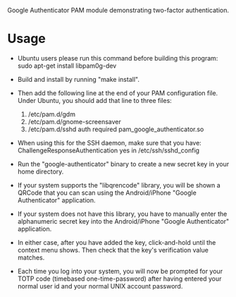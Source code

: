 Google Authenticator PAM module demonstrating two-factor authentication.

Usage
=====

* Ubuntu users please run this command before building this program:
	sudo apt-get install libpam0g-dev

* Build and install by running "make install".

* Then add the following line at the end of your PAM configuration file.
  Under Ubuntu, you should add that line to three files:
  1. /etc/pam.d/gdm
  2. /etc/pam.d/gnome-screensaver
  3. /etc/pam.d/sshd
	auth required pam_google_authenticator.so

* When using this for the SSH daemon, make sure that you have:
	ChallengeResponseAuthentication yes
  in /etc/ssh/sshd_config

* Run the "google-authenticator" binary to create a new secret key in your home
  directory.

* If your system supports the "libqrencode" library, you will be shown a QRCode
  that you can scan using the Android/iPhone "Google Authenticator" application.

* If your system does not have this library, you have to manually enter the
  alphanumeric secret key into the Android/iPhone "Google Authenticator" application.

* In either case, after you have added the key, click-and-hold until the context
  menu shows. Then check that the key's verification value matches.

* Each time you log into your system, you will now be prompted for your
  TOTP code (timebased one-time-password) after having entered your normal user
  id and your normal UNIX account password.

